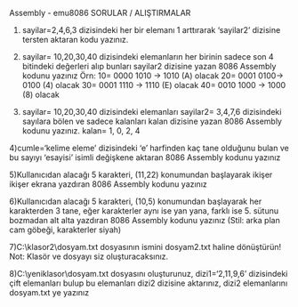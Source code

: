 
Assembly - emu8086 
SORULAR / ALIŞTIRMALAR

1) sayilar=2,4,6,3 dizisindeki her bir elemanı 1 arttırarak ‘sayilar2’ dizisine tersten aktaran kodu yazınız.

2) sayilar= 10,20,30,40 dizisindeki elemanların her birinin sadece son 4 bitindeki değerleri alıp bunları sayilar2 dizisine yazan 8086 Assembly kodunu yazınız
Örn: 
10= 0000 1010 → 1010 (A) olacak
20= 0001 0100→ 0100 (4) olacak 
30= 0001 1110 → 1110 (E) olacak 
40= 0010 1000 → 1000 (8) olacak 

3) sayilar= 10,20,30,40 dizisindeki 
elemanları sayilar2= 3,4,7,6 dizisindeki sayılara 
bölen ve sadece kalanları kalan dizisine yazan 
8086 Assembly kodunu yazınız.
kalan= 1, 0, 2, 4

4)cumle=‘kelime eleme’ dizisindeki ‘e’ 
harfinden kaç tane olduğunu bulan ve bu 
sayıyı ‘esayisi’ isimli değişkene aktaran 8086 
Assembly kodunu yazınız

5)Kullanıcıdan alacağı 5 karakteri, (11,22) 
konumundan başlayarak ikişer ikişer ekrana 
yazdıran 8086 Assembly kodunu yazınız

6)Kullanıcıdan alacağı 5 
karakteri, (10,5) 
konumundan başlayarak her 
karakterden 3 tane, eğer 
karakterler aynı ise yan yana, 
farklı ise 5. sütunu 
bozmadan alt alta yazdıran 
8086 Assembly kodunu 
yazınız
(Stil: arka plan cam göbeği, 
karakterler siyah)

7)C:\klasor2\dosyam.txt dosyasının ismini
dosyam2.txt haline dönüştürün!
Not: Klasör ve dosyayı siz oluşturacaksınız.

8)C:\yeniklasor\dosyam.txt dosyasını oluşturunuz, 
dizi1=‘2,11,9,6’ dizisindeki çift elemanları 
bulup bu elemanları dizi2 dizisine aktarınız, 
dizi2 elemanlarını dosyam.txt ye yazınız







